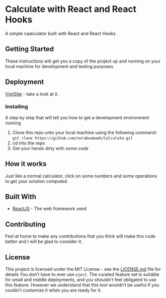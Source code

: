 # Calculate with React and React Hooks

A simple caalculator built with React and React Hooks

## Getting Started

These instructions will get you a copy of the project up and running on your local machine for development and testing purposes.

## Deployment
[VisitSite](url) - take a look at it.

### Installing

A step by step that will tell you how to get a development environment running

1. Clone this repo unto your local machine using the following command: ```git clone https://github.com/noraboamaah/Calculate.git```
2. cd into the repo
3. Get your hands dirty with some code

## How it works
Just like a normal calculator, click on some numbers and some operations to get your solution computed.

## Built With

- [ReactJS](https://reactjs.org) - The web framework used

## Contributing
Feel at home to make any contributions that you think will make this code better and I will be glad to consider it.

## License

This project is licensed under the MIT License - see the [LICENSE.md](LICENSE.md) file for details
You don’t have to ever use `eject`. The curated feature set is suitable for small and middle deployments, and you shouldn’t feel obligated to use this feature. However we understand that this tool wouldn’t be useful if you couldn’t customize it when you are ready for it.

